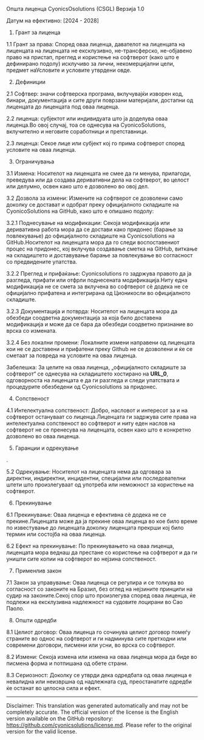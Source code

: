 Општа лиценца CyonicsOsolutions (CSGL)
Верзија 1.0

Датум на ефективно: [2024 - 2028]

1. Грант за лиценца

1.1 Грант за права: Според оваа лиценца, давателот на лиценцата на лиценцата на лиценцата не ексклузивно, не-трансферско, не-објавено право на пристап, преглед и користење на софтверот (како што е дефинирано подолу) исклучиво за лични, некомерцијални цели, предмет наУсловите и условите утврдени овде.

2. Дефиниции

2.1 Софтвер: значи софтверска програма, вклучувајќи изворен код, бинари, документација и сите други поврзани материјали, достапни од лиценцата до лиценцата под оваа лиценца.

2.2 лиценца: субјектот или индивидуата што ја доделува оваа лиценца.Во овој случај, тоа се однесува на CyonicoSolutions, вклучително и неговите соработници и претставници.

2.3 лиценца: Секое лице или субјект кој го прима софтверот според условите на оваа лиценца.

3. Ограничувања

3.1 Измена: Носителот на лиценцата не смее да ги менува, прилагоди, преведува или да создава деривативни дела на софтверот, во целост или делумно, освен како што е дозволено во овој дел.

3.2 Дозвола за измени: Измените на софтверот се дозволени само доколку се достават и одобрат преку официјалното складиште на CyonicoSolutions на GitHub, како што е опишано подолу:

3.2.1 Поднесување на модификации: Секоја модификација или деривативна работа мора да се достави како придонес (барање за повлекување) до официјалното складиште на Cyonicsolutions на GitHub.Носителот на лиценцата мора да го следи воспоставениот процес на придонес, кој вклучува создавање сметка на GitHub, виткање на складиштето и доставување барање за повлекување во согласност со предвидените упатства.

3.2.2 Преглед и прифаќање: Cyonicsolutions го задржува правото да ја разгледа, прифати или отфрли поднесената модификација.Ниту една модификација не се смета за вклучена во софтверот сè додека не се официјално прифатена и интегрирана од Ционикосли во официјалното складиште.

3.2.3 Документација и потврда: Носителот на лиценцата мора да обезбеди соодветна документација за која било доставена модификација и може да се бара да обезбеди соодветно признание во врска со измената.

3.2.4 Без локални промени: Локалните измени направени од лиценцата кои не се доставени и прифатени преку Github не се дозволени и ќе се сметаат за повреда на условите на оваа лиценца.

Забелешка: За целите на оваа лиценца, „официјалното складиште за софтверот“ се однесува на складиштето хостирано на __URL_0__, одговорноста на лиценцата е да ги разгледа и следи упатствата и процедурите обезбедени од Cyonicsolutions за придонес.

4. Сопственост

4.1 Интелектуална сопственост: Добро, насловот и интересот за и на софтверот остануваат со лиценца.Лиценцата ги задржува сите права на интелектуална сопственост во софтверот и ниту еден наслов на софтверот не се пренесува на лиценцата, освен како што е конкретно дозволено во оваа лиценца.

5. Гаранции и одрекување

.

5.2 Одрекување: Носителот на лиценцата нема да одговара за директни, индиректни, инцидентни, специјални или последователни штети што произлегуваат од употреба или неможност за користење на софтверот.

6. Прекинување

6.1 Прекинување: Оваа лиценца е ефективна сè додека не се прекине.Лиценцата може да ја прекине оваа лиценца во кое било време по известување до лиценцата доколку лиценцата прекрши кој било термин или состојба на оваа лиценца.

6.2 Ефект на прекинување: По прекинувањето на оваа лиценца, лиценцата мора веднаш да престане со користење на софтверот и да ги уништи сите копии на софтверот во нејзина сопственост.

7. Применлив закон

7.1 Закон за управување: Оваа лиценца се регулира и се толкува во согласност со законите на Бразил, без оглед на нејзините принципи на судир на законите.Секој спор што произлегува според оваа лиценца, ќе подлежи на ексклузивна надлежност на судовите лоцирани во Сао Паоло.

8. Општи одредби

8.1 Целиот договор: Оваа лиценца го сочинува целиот договор помеѓу страните во однос на софтверот и ги надминува сите претходни или современи договори, писмени или усни, во врска со софтверот.

8.2 Измени: Секоја измена или измена на оваа лиценца мора да биде во писмена форма и потпишана од обете страни.

8.3 Сериозност: Доколку се утврди дека одредбата од оваа лиценца е невалидна или неизвршна од надлежната суд, преостанатите одредби ќе останат во целосна сила и ефект.

---
Disclaimer: This translation was generated automatically and may not be completely accurate. The official version of the license is the English version available on the GitHub repository: https://github.com/cyonicsolutions/license.md. Please refer to the original version for the valid license.